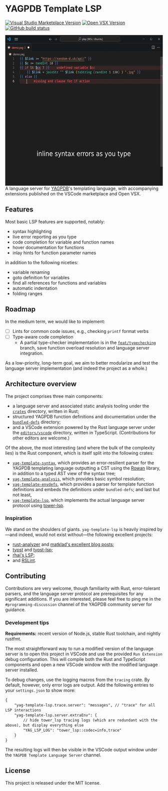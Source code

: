 # YAGPDB Template LSP

<a href="https://marketplace.visualstudio.com/items?itemName=jo3-l.yag-template-lsp"><img src="https://img.shields.io/visual-studio-marketplace/v/jo3-l.yag-template-lsp?style=for-the-badge&label=VSCode" alt="Visual Studio Marketplace Version"></a>
<a href="https://open-vsx.org/extension/jo3-l/yag-template-lsp"><img src="https://img.shields.io/open-vsx/v/jo3-l/yag-template-lsp?style=for-the-badge&color=blue" alt="Open VSX Version"></a>
<a href="https://github.com/jo3-l/yag-template-lsp/actions"><img src="https://img.shields.io/github/actions/workflow/status/jo3-l/yag-template-lsp/ci.yml?style=for-the-badge" alt="GitHub build status"></a>

<img align="right" src="./assets/feature_slideshow.gif" height="480" alt="Highlighted feature slideshow" />

A language server for [YAGPDB](https://yagpdb.xyz)'s templating language, with accompanying extensions published on the
VSCode marketplace and Open VSX.

## Features

Most basic LSP features are supported, notably:

- syntax highlighting
- live error reporting as you type
- code completion for variable and function names
- hover documentation for functions
- inlay hints for function parameter names

in addition to the following niceties:

- variable renaming
- goto definition for variables
- find all references for functions and variables
- automatic indentation
- folding ranges

## Roadmap

In the medium term, we would like to implement:

- [ ] Lints for common code issues, e.g., checking `printf` format verbs
- [ ] Type-aware code completion
  - A partial type-checker implementation is in the [`feat/typechecking`][typeck-branch] branch,
    save function overload resolution and language server integration.

As a low-priority, long-term goal, we aim to better modularize and test the language server implementation (and indeed
the project as a whole.)

[typeck-branch]: https://github.com/jo3-l/yag-template-lsp/tree/feat/typechecking

## Architecture overview

The project comprises three main components:

- a language server and associated static analysis tooling under the [`crates`][crates-dir] directory, written in Rust;
- structured YAGPDB function definitions and documentation under the [`bundled-defs`][bundled-defs-dir] directory;
- and a VSCode extension powered by the Rust language server under the [`editors/vscode`][editors-vscode-dir] directory,
  written in TypeScript. (Contributions for other editors are welcome.)

Of the above, the most interesting (and where the bulk of the complexity lies) is the Rust component, which is itself
split into the following crates:

- [`yag-template-syntax`][syntax-crate-dir], which provides an error-resilient parser for the YAGPDB templating language
  outputting a CST using the [Rowan](https://github.com/rust-analyzer/rowan) library, in addition to a typed AST view of
  the syntax tree;
- [`yag-template-analysis`][analysis-crate-dir], which provides basic symbol resolution;
- [`yag-template-envdefs`][envdefs-crate-dir], which provides a parser for template function definitions and embeds
  the definitions under `bundled-defs`; and last but not least,
- [`yag-template-lsp`][lsp-crate-dir], which implements the actual language server protocol
  using [tower-lsp](https://github.com/ebkalderon/tower-lsp).

[crates-dir]: https://github.com/jo3-l/yag-template-lsp/tree/main/crates/
[bundled-defs-dir]: https://github.com/jo3-l/yag-template-lsp/tree/main/bundled-defs/README.md
[syntax-crate-dir]: https://github.com/jo3-l/yag-template-lsp/tree/main/crates/yag-template-syntax
[analysis-crate-dir]: https://github.com/jo3-l/yag-template-lsp/tree/main/crates/yag-template-analysis
[envdefs-crate-dir]: https://github.com/jo3-l/yag-template-lsp/tree/main/crates/yag-template-envdefs
[lsp-crate-dir]: https://github.com/jo3-l/yag-template-lsp/tree/main/crates/yag-template-lsp
[editors-vscode-dir]: https://github.com/jo3-l/yag-template-lsp/tree/main/editors/vscode

### Inspiration

We stand on the shoulders of giants. `yag-template-lsp` is heavily inspired by—and indeed, would not exist without—the
following excellent projects:

- [rust-analyzer](https://github.com/rust-lang/rust-analyzer) and [matklad's excellent blog
  posts](https://matklad.github.io/);
- [typst](https://github.com/typst/typst) and [typst-lsp](https://github.com/nvarner/typst-lsp);
- [rhai's LSP](https://github.com/rhaiscript/lsp);
- and [RSLint](https://github.com/rslint/rslint).

## Contributing

Contributions are very welcome, though familiarity with Rust, error-tolerant parsers, and the language server protocol
are prerequisites for any significant additions. If you are interested, please feel free to ping me in the
`#programming-discussion` channel of the YAGPDB community server for guidance.

### Development tips

**Requirements:** recent version of Node.js, stable Rust toolchain, and nightly rustfmt.

The most straightforward way to run a modified version of the language server is to open this project in VSCode and use
the provided `Run Extension` debug configuration. This will compile both the Rust and TypeScript components and open a
new VSCode window with the modified language server installed.

To debug changes, use the logging macros from the `tracing` crate. By default, however, only error logs are output. Add
the following entries to your `settings.json` to show more:

```jsonc
{
	"yag-template-lsp.trace.server": "messages", // "trace" for all LSP interactions
	"yag-template-lsp.server.extraEnv": {
		// hide tower_lsp tracing logs (which are redundant with the above), but display everything else
		"YAG_LSP_LOG": "tower_lsp::codec=info,trace"
	}
}
```

The resulting logs will then be visible in the VSCode output window under the `YAGPDB Template Language Server` channel.

## License

This project is released under the MIT license.
